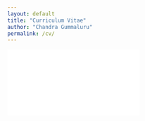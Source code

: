 ```yaml
---
layout: default
title: "Curriculum Vitae"
author: "Chandra Gummaluru"
permalink: /cv/
---
```


<embed src="/assets/cn_Lin_Ctl_Thry.pdf" type="application/pdf">
